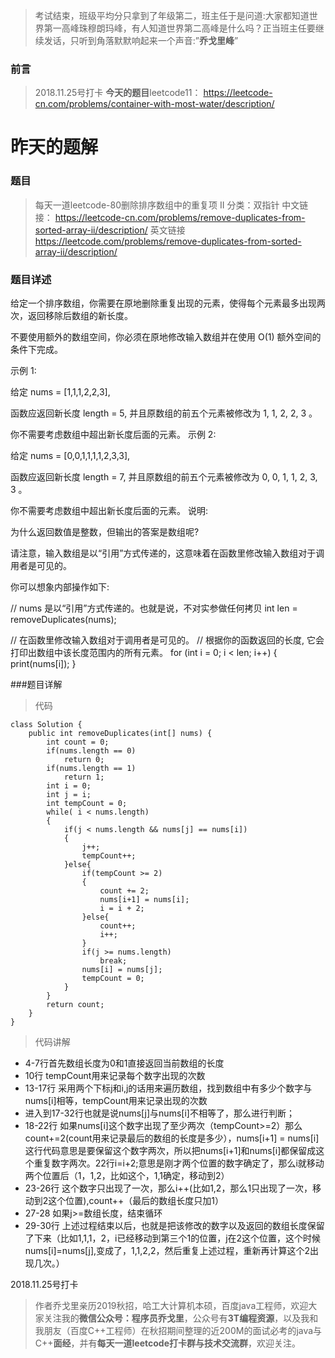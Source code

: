 >考试结束，班级平均分只拿到了年级第二，班主任于是问道:大家都知道世界第一高峰珠穆朗玛峰，有人知道世界第二高峰是什么吗？正当班主任要继续发话，只听到角落默默响起来一个声音:”**乔戈里峰**”

### 前言

>2018.11.25号打卡
**今天的题目**leetcode11：
https://leetcode-cn.com/problems/container-with-most-water/description/

# 昨天的题解
### 题目

>每天一道leetcode-80删除排序数组中的重复项 II
分类：双指针
中文链接：
https://leetcode-cn.com/problems/remove-duplicates-from-sorted-array-ii/description/
英文链接
https://leetcode.com/problems/remove-duplicates-from-sorted-array-ii/description/

### 题目详述
给定一个排序数组，你需要在原地删除重复出现的元素，使得每个元素最多出现两次，返回移除后数组的新长度。

不要使用额外的数组空间，你必须在原地修改输入数组并在使用 O(1) 额外空间的条件下完成。

示例 1:

给定 nums = [1,1,1,2,2,3],

函数应返回新长度 length = 5, 并且原数组的前五个元素被修改为 1, 1, 2, 2, 3 。

你不需要考虑数组中超出新长度后面的元素。
示例 2:

给定 nums = [0,0,1,1,1,1,2,3,3],

函数应返回新长度 length = 7, 并且原数组的前五个元素被修改为 0, 0, 1, 1, 2, 3, 3 。

你不需要考虑数组中超出新长度后面的元素。
说明:

为什么返回数值是整数，但输出的答案是数组呢?

请注意，输入数组是以“引用”方式传递的，这意味着在函数里修改输入数组对于调用者是可见的。

你可以想象内部操作如下:

// nums 是以“引用”方式传递的。也就是说，不对实参做任何拷贝
int len = removeDuplicates(nums);

// 在函数里修改输入数组对于调用者是可见的。
// 根据你的函数返回的长度, 它会打印出数组中该长度范围内的所有元素。
for (int i = 0; i < len; i++) {
    print(nums[i]);
}

###题目详解

>代码

```
class Solution {
    public int removeDuplicates(int[] nums) {
        int count = 0;
        if(nums.length == 0)
            return 0;
        if(nums.length == 1)
            return 1;
        int i = 0;
        int j = i;
        int tempCount = 0;
        while( i < nums.length)
        {
            if(j < nums.length && nums[j] == nums[i])
            {
                j++;
                tempCount++;
            }else{
                if(tempCount >= 2)
                {
                    count += 2;
                    nums[i+1] = nums[i];
                    i = i + 2;
                }else{
                    count++;
                    i++;
                }
                if(j >= nums.length)
                    break;
                nums[i] = nums[j];
                tempCount = 0;
            }
        }
        return count;
    }
}
```

>代码讲解

- 4-7行首先数组长度为0和1直接返回当前数组的长度
- 10行 tempCount用来记录每个数字出现的次数
- 13-17行 采用两个下标j和i,j的话用来遍历数组，找到数组中有多少个数字与nums[i]相等，tempCount用来记录出现的次数
- 进入到17-32行也就是说nums[j]与nums[i]不相等了，那么进行判断；
- 18-22行 如果nums[i]这个数字出现了至少两次（tempCount>=2）那么count+=2(count用来记录最后的数组的长度是多少），nums[i+1] = nums[i]这行代码意思是要保留这个数字两次，所以把nums[i+1]和nums[i]都保留成这个重复数字两次。22行i=i+2;意思是刚才两个位置的数字确定了，那么i就移动两个位置后（1，1,2，比如这个，1,1确定，移动到2）
- 23-26行 这个数字只出现了一次，那么i++(比如1,2，那么1只出现了一次，移动到2这个位置),count++（最后的数组长度只加1）
- 27-28 如果j>=数组长度，结束循环
- 29-30行 上述过程结束以后，也就是把该修改的数字以及返回的数组长度保留了下来（比如1,1,1，2，i已经移动到第三个1的位置，j在2这个位置，这个时候nums[i]=nums[j],变成了，1,1,2,2，然后重复上述过程，重新再计算这个2出现几次。）

2018.11.25号打卡

>作者乔戈里亲历2019秋招，哈工大计算机本硕，百度java工程师，欢迎大家关注我的**微信公众号：程序员乔戈里**，公众号有**3T编程资源**，以及我和我朋友（百度C++工程师）在秋招期间整理的近200M的面试必考的java与C++**面经**，并有**每天一道leetcode打卡群与技术交流群**，欢迎关注。
